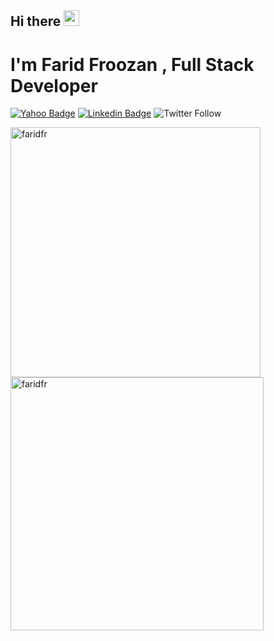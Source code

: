 ## Hi there <img src="https://media.giphy.com/media/hvRJCLFzcasrR4ia7z/giphy.gif" width="25px">
# I'm Farid Froozan , Full Stack Developer


[![Yahoo Badge](https://img.shields.io/badge/-froozan@yahoo.com-c14438?style=flat&logo=Yahoo&logoColor=white&link=mailto:froozan@yahoo.com)](mailto:froozan@yahoo.com)
[![Linkedin Badge](https://img.shields.io/badge/-Farid%20Froozan-0072b1?style=flat&logo=Linkedin&logoColor=white&link=https://linkedin.com/in/faridfroozan/)](https://linkedin.com/in/faridfroozan/) 
![Twitter Follow](https://img.shields.io/twitter/follow/faridfroozan?style=social)

<div><img align="left" src="https://github-readme-stats.vercel.app/api/top-langs/?username=faridfr&layout=compact&hide=html&theme=dark" alt="faridfr" width="400" /></div>

<div>&nbsp;<img align="center" src="https://github-readme-stats.vercel.app/api?username=faridfr&layout=compact&show_icons=true&theme=dark" alt="faridfr"  width="405" /></div>
